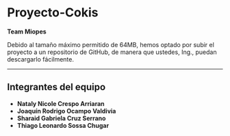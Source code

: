 # Proyecto-Cokis
**Team Miopes**

Debido al tamaño máximo permitido de 64MB, hemos optado por subir el proyecto a un repositorio de GitHub, de manera que ustedes, Ing., puedan descargarlo fácilmente.

---

## Integrantes del equipo
- **Nataly Nicole Crespo Arriaran**  
- **Joaquín Rodrigo Ocampo Valdivia**  
- **Sharaid Gabriela Cruz Serrano**  
- **Thiago Leonardo Sossa Chugar**  
